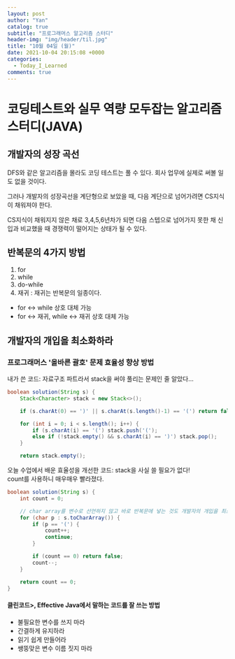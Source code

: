 ```yaml
---
layout: post
author: "Yan"
catalog: true
subtitle: "프로그래머스 알고리즘 스터디"
header-img: "img/header/til.jpg"
title: "10월 04일 (월)"
date: 2021-10-04 20:15:08 +0000
categories:
  - Today_I_Learned
comments: true
---
```


# 코딩테스트와 실무 역량 모두잡는 알고리즘 스터디(JAVA)

## 개발자의 성장 곡선

DFS와 같은 알고리즘을 몰라도 코딩 테스트는 풀 수 있다. 회사 업무에 실제로 써볼 일도 없을 것이다.  

그러나 개발자의 성장곡선을 계단형으로 보았을 때, 다음 계단으로 넘어가려면 CS지식이 채워져야 한다.  

CS지식이 채워지지 않은 채로 3,4,5,6년차가 되면 다음 스텝으로 넘어가지 못한 채 신입과 비교했을 때 경쟁력이 떨어지는 상태가 될 수 있다.

## 반복문의 4가지 방법
1. for
2. while
3. do-while
4. 재귀 : 재귀는 반복문의 일종이다.

- for <-> while 상호 대체 가능
- for <-> 재귀, while <-> 재귀 상호 대체 가능

## 개발자의 개입을 최소화하라

### 프로그래머스 '올바른 괄호' 문제 효율성 향상 방법

내가 쓴 코드: 자료구조 파트라서 stack을 써야 풀리는 문제인 줄 알았다...

```java
boolean solution(String s) {
    Stack<Character> stack = new Stack<>();

    if (s.charAt(0) == ')' || s.charAt(s.length()-1) == '(') return false;

    for (int i = 0; i < s.length(); i++) {
        if (s.charAt(i) == '(') stack.push('(');
        else if (!stack.empty() && s.charAt(i) == ')') stack.pop();
    }

    return stack.empty();
```

오늘 수업에서 배운 효율성을 개선한 코드: stack을 사실 쓸 필요가 없다!  
count를 사용하니 매우매우 빨라졌다.  

```java
boolean solution(String s) {
    int count = 0;

    // char array를 변수로 선언하지 않고 바로 반복문에 넣는 것도 개발자의 개입을 최소화하기 위함이다.
    for (char p : s.toCharArray()) {
        if (p == '(') {
            count++;
            continue;
        }

        if (count == 0) return false;
        count--;
    }

    return count == 0;
}
```

#### 클린코드>, Effective Java에서 말하는 코드를 잘 쓰는 방법

- 불필요한 변수를 쓰지 마라
- 간결하게 유지하라
- 읽기 쉽게 만들어라
- 쌩뚱맞은 변수 이름 짓지 마라



